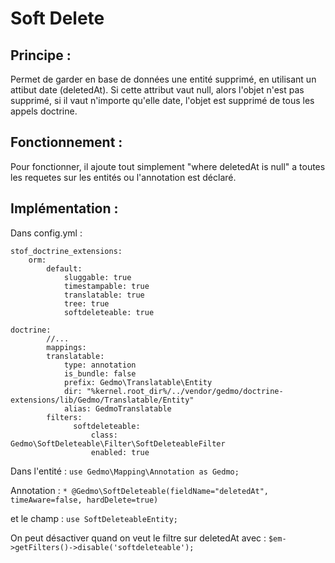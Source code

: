 # Soft Delete 
## Principe : 
Permet de garder en base de données une entité supprimé, en utilisant un attibut date (deletedAt).
Si cette attribut vaut null, alors l'objet n'est pas supprimé, si il vaut n'importe qu'elle date, l'objet est supprimé de tous les appels doctrine.

## Fonctionnement :
Pour fonctionner, il ajoute tout simplement "where deletedAt is null" a toutes les requetes sur les entités ou l'annotation est déclaré.

## Implémentation : 
 Dans config.yml : 
 
	stof_doctrine_extensions:
	    orm:
	        default:
	            sluggable: true
	            timestampable: true
	            translatable: true
	            tree: true
	            softdeleteable: true

	doctrine:
			//...
            mappings:
            translatable:
                type: annotation
                is_bundle: false
                prefix: Gedmo\Translatable\Entity
                dir: "%kernel.root_dir%/../vendor/gedmo/doctrine-extensions/lib/Gedmo/Translatable/Entity"
                alias: GedmoTranslatable
	        filters:
	              softdeleteable:
	                  class: Gedmo\SoftDeleteable\Filter\SoftDeleteableFilter
	                  enabled: true
	                  
Dans l'entité :
`use Gedmo\Mapping\Annotation as Gedmo;`

Annotation : ` * @Gedmo\SoftDeleteable(fieldName="deletedAt", timeAware=false, hardDelete=true)
`

et le champ : `use SoftDeleteableEntity;`

On peut désactiver quand on veut le filtre sur deletedAt avec : 
`$em->getFilters()->disable('softdeleteable');
`
